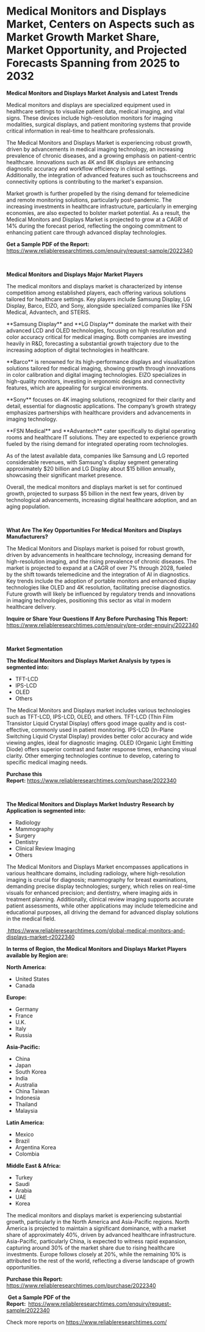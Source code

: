 <p><h1>Medical Monitors and Displays Market, Centers on Aspects such as Market Growth Market Share, Market Opportunity, and Projected Forecasts Spanning from 2025 to 2032</h1></p><p><strong>Medical Monitors and Displays Market Analysis and Latest Trends</strong></p>
<p><p>Medical monitors and displays are specialized equipment used in healthcare settings to visualize patient data, medical imaging, and vital signs. These devices include high-resolution monitors for imaging modalities, surgical displays, and patient monitoring systems that provide critical information in real-time to healthcare professionals.</p><p>The Medical Monitors and Displays Market is experiencing robust growth, driven by advancements in medical imaging technology, an increasing prevalence of chronic diseases, and a growing emphasis on patient-centric healthcare. Innovations such as 4K and 8K displays are enhancing diagnostic accuracy and workflow efficiency in clinical settings. Additionally, the integration of advanced features such as touchscreens and connectivity options is contributing to the market's expansion.</p><p>Market growth is further propelled by the rising demand for telemedicine and remote monitoring solutions, particularly post-pandemic. The increasing investments in healthcare infrastructure, particularly in emerging economies, are also expected to bolster market potential. As a result, the Medical Monitors and Displays Market is projected to grow at a CAGR of 14% during the forecast period, reflecting the ongoing commitment to enhancing patient care through advanced display technologies.</p></p>
<p><strong>Get a Sample PDF of the Report:&nbsp;</strong> <a href="https://www.reliableresearchtimes.com/enquiry/request-sample/2022340?utm_campaign=2940&utm_medium=2&utm_source=Github&utm_content=ia&utm_term=29032025&utm_id=medical-monitors-and-displays">https://www.reliableresearchtimes.com/enquiry/request-sample/2022340</a></p>
<p>&nbsp;</p>
<p><strong>Medical Monitors and Displays Major Market Players</strong></p>
<p><p>The medical monitors and displays market is characterized by intense competition among established players, each offering various solutions tailored for healthcare settings. Key players include Samsung Display, LG Display, Barco, EIZO, and Sony, alongside specialized companies like FSN Medical, Advantech, and STERIS.</p><p>**Samsung Display** and **LG Display** dominate the market with their advanced LCD and OLED technologies, focusing on high resolution and color accuracy critical for medical imaging. Both companies are investing heavily in R&D, forecasting a substantial growth trajectory due to the increasing adoption of digital technologies in healthcare.</p><p>**Barco** is renowned for its high-performance displays and visualization solutions tailored for medical imaging, showing growth through innovations in color calibration and digital imaging technologies. EIZO specializes in high-quality monitors, investing in ergonomic designs and connectivity features, which are appealing for surgical environments. </p><p>**Sony** focuses on 4K imaging solutions, recognized for their clarity and detail, essential for diagnostic applications. The company’s growth strategy emphasizes partnerships with healthcare providers and advancements in imaging technology.</p><p>**FSN Medical** and **Advantech** cater specifically to digital operating rooms and healthcare IT solutions. They are expected to experience growth fueled by the rising demand for integrated operating room technologies.</p><p>As of the latest available data, companies like Samsung and LG reported considerable revenues, with Samsung's display segment generating approximately $20 billion and LG Display about $15 billion annually, showcasing their significant market presence. </p><p>Overall, the medical monitors and displays market is set for continued growth, projected to surpass $5 billion in the next few years, driven by technological advancements, increasing digital healthcare adoption, and an aging population.</p></p>
<p>&nbsp;</p>
<p><strong>What Are The Key Opportunities For Medical Monitors and Displays Manufacturers?</strong></p>
<p><p>The Medical Monitors and Displays market is poised for robust growth, driven by advancements in healthcare technology, increasing demand for high-resolution imaging, and the rising prevalence of chronic diseases. The market is projected to expand at a CAGR of over 7% through 2028, fueled by the shift towards telemedicine and the integration of AI in diagnostics. Key trends include the adoption of portable monitors and enhanced display technologies like OLED and 4K resolution, facilitating precise diagnostics. Future growth will likely be influenced by regulatory trends and innovations in imaging technologies, positioning this sector as vital in modern healthcare delivery.</p></p>
<p><strong>Inquire or Share Your Questions If Any Before Purchasing This Report:</strong> <a href="https://www.reliableresearchtimes.com/enquiry/pre-order-enquiry/2022340?utm_campaign=2940&utm_medium=2&utm_source=Github&utm_content=ia&utm_term=29032025&utm_id=medical-monitors-and-displays">https://www.reliableresearchtimes.com/enquiry/pre-order-enquiry/2022340</a></p>
<p>&nbsp;</p>
<p><strong>Market Segmentation</strong></p>
<p><strong>The Medical Monitors and Displays Market Analysis by types is segmented into:</strong></p>
<p><ul><li>TFT-LCD</li><li>IPS-LCD</li><li>OLED</li><li>Others</li></ul></p>
<p><p>The Medical Monitors and Displays market includes various technologies such as TFT-LCD, IPS-LCD, OLED, and others. TFT-LCD (Thin Film Transistor Liquid Crystal Display) offers good image quality and is cost-effective, commonly used in patient monitoring. IPS-LCD (In-Plane Switching Liquid Crystal Display) provides better color accuracy and wide viewing angles, ideal for diagnostic imaging. OLED (Organic Light Emitting Diode) offers superior contrast and faster response times, enhancing visual clarity. Other emerging technologies continue to develop, catering to specific medical imaging needs.</p></p>
<p><strong>Purchase this Report:&nbsp;</strong><a href="https://www.reliableresearchtimes.com/purchase/2022340?utm_campaign=2940&utm_medium=2&utm_source=Github&utm_content=ia&utm_term=29032025&utm_id=medical-monitors-and-displays">https://www.reliableresearchtimes.com/purchase/2022340</a></p>
<p>&nbsp;</p>
<p><strong>The Medical Monitors and Displays Market Industry Research by Application is segmented into:</strong></p>
<p><ul><li>Radiology</li><li>Mammography</li><li>Surgery</li><li>Dentistry</li><li>Clinical Review Imaging</li><li>Others</li></ul></p>
<p><p>The Medical Monitors and Displays Market encompasses applications in various healthcare domains, including radiology, where high-resolution imaging is crucial for diagnosis; mammography for breast examinations, demanding precise display technologies; surgery, which relies on real-time visuals for enhanced precision; and dentistry, where imaging aids in treatment planning. Additionally, clinical review imaging supports accurate patient assessments, while other applications may include telemedicine and educational purposes, all driving the demand for advanced display solutions in the medical field.</p></p>
<p><a href="https://www.reliableresearchtimes.com/global-medical-monitors-and-displays-market-r2022340?utm_campaign=2940&utm_medium=2&utm_source=Github&utm_content=ia&utm_term=29032025&utm_id=medical-monitors-and-displays">&nbsp;https://www.reliableresearchtimes.com/global-medical-monitors-and-displays-market-r2022340</a></p>
<p><strong>In terms of Region, the Medical Monitors and Displays Market Players available by Region are:</strong></p>
<p>
    <p> <strong> North America: </strong>
        <ul>
            <li>United States</li>
            <li>Canada</li>
        </ul>
        </p> 
    <p> <strong> Europe: </strong>
        <ul>
            <li>Germany</li>
            <li>France</li>
            <li>U.K.</li>
            <li>Italy</li>
            <li>Russia</li>
        </ul>
        </p> 
    <p> <strong> Asia-Pacific: </strong>
        <ul>
            <li>China</li>
            <li>Japan</li>
            <li>South Korea</li>
            <li>India</li>
            <li>Australia</li>
            <li>China Taiwan</li>
            <li>Indonesia</li>
            <li>Thailand</li>
            <li>Malaysia</li>
        </ul>
        </p> 
    <p> <strong> Latin America: </strong>
        <ul>
            <li>Mexico</li>
            <li>Brazil</li>
            <li>Argentina Korea</li>
            <li>Colombia</li>
        </ul>
        </p> 
    <p> <strong> Middle East & Africa: </strong>
        <ul>
            <li>Turkey</li>
            <li>Saudi</li>
            <li>Arabia</li>
            <li>UAE</li>
            <li>Korea</li>
        </ul>
    </p>
    </p>
<p><p>The medical monitors and displays market is experiencing substantial growth, particularly in the North America and Asia-Pacific regions. North America is projected to maintain a significant dominance, with a market share of approximately 40%, driven by advanced healthcare infrastructure. Asia-Pacific, particularly China, is expected to witness rapid expansion, capturing around 30% of the market share due to rising healthcare investments. Europe follows closely at 20%, while the remaining 10% is attributed to the rest of the world, reflecting a diverse landscape of growth opportunities.</p></p>
<p><strong>Purchase this Report: </strong><a href="https://www.reliableresearchtimes.com/purchase/2022340?utm_campaign=2940&utm_medium=2&utm_source=Github&utm_content=ia&utm_term=29032025&utm_id=medical-monitors-and-displays">https://www.reliableresearchtimes.com/purchase/2022340</a></p>
<p>&nbsp;<strong>Get a Sample PDF of the Report:&nbsp;&nbsp;</strong><a href="https://www.reliableresearchtimes.com/enquiry/request-sample/2022340?utm_campaign=2940&utm_medium=2&utm_source=Github&utm_content=ia&utm_term=29032025&utm_id=medical-monitors-and-displays">https://www.reliableresearchtimes.com/enquiry/request-sample/2022340</a></p>
<p><strong></strong></p>
<p>Check more reports on <a href="https://www.reliableresearchtimes.com/?utm_campaign=2940&utm_medium=2&utm_source=Github&utm_content=ia&utm_term=29032025&utm_id=medical-monitors-and-displays">https://www.reliableresearchtimes.com/</a></p>